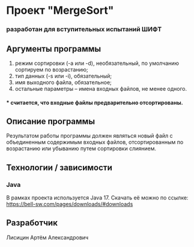 # Проект "MergeSort"
### разработан для вступительных испытаний ШИФТ

## Аргументы программы

1. режим сортировки (-a или -d), необязательный, по умолчанию сортируем по возрастанию;
2. тип данных (-s или -i), обязательный;
3. имя выходного файла, обязательное;
4. остальные параметры – имена входных файлов, не менее одного.
#### * считается, что входные файлы предварительно отсортированы.

## Описание программы

Результатом работы программы должен являться новый файл с объединенным содержимым
входных файлов, отсортированным по возрастанию или убыванию путем сортировки слиянием.

## Технологии / зависимости

### Java

В рамках проекта используется Java 17. Скачать её можно по ссылке: https://bell-sw.com/pages/downloads/#downloads

## Разработчик
Лисицин Артём Александрович